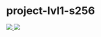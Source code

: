 # project-lvl1-s256
<a href="https://codeclimate.com/github/codeclimate/codeclimate/maintainability">
  <img src="https://api.codeclimate.com/v1/badges/a99a88d28ad37a79dbf6/maintainability" />
</a>
<a href="https://codeclimate.com/github/codeclimate/codeclimate/test_coverage">
  <img src="https://api.codeclimate.com/v1/badges/a99a88d28ad37a79dbf6/test_coverage" />
</a>

